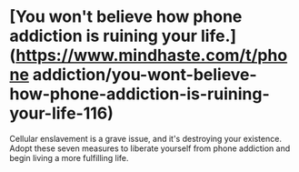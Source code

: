 
# [You won't believe how phone addiction is ruining your life.](https://www.mindhaste.com/t/phone addiction/you-wont-believe-how-phone-addiction-is-ruining-your-life-116)

Cellular enslavement is a grave issue, and it's destroying your existence. Adopt these seven measures to liberate yourself from phone addiction and begin living a more fulfilling life.
    